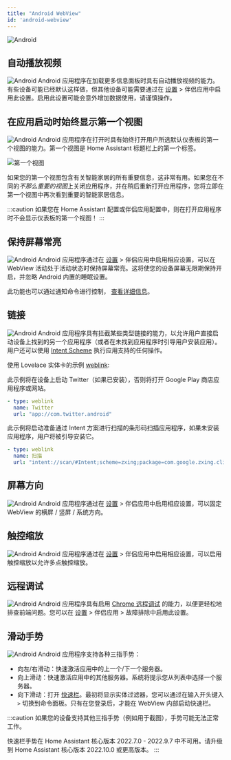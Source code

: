 ```yaml
---
title: "Android WebView"
id: 'android-webview'
---
```



![Android](/assets/android.svg)

## 自动播放视频
![Android](/assets/android.svg) Android 应用程序在加载更多信息面板时具有自动播放视频的能力。有些设备可能已经默认这样做，但其他设备可能需要通过在 [设置](https://my.home-assistant.io/redirect/config/) > 伴侣应用中启用此设置。启用此设置可能会意外增加数据使用，请谨慎操作。

## 在应用启动时始终显示第一个视图
![Android](/assets/android.svg) Android 应用程序在打开时具有始终打开用户所选默认仪表板的第一个视图的能力。第一个视图是 Home Assistant 标题栏上的第一个标签。

![第一个视图](/assets/ha_first_view.png)

如果您的第一个视图包含有关智能家居的所有重要信息，这非常有用。如果您在不同的*不那么重要的视图*上关闭应用程序，并在稍后重新打开应用程序，您将立即在第一个视图中再次看到重要的智能家居信息。

:::caution
如果您在 Home Assistant 配置或伴侣应用配置中，则在打开应用程序时不会显示仪表板的第一个视图！
:::

## 保持屏幕常亮
![Android](/assets/android.svg) Android 应用程序通过在 [设置](https://my.home-assistant.io/redirect/config/) > 伴侣应用中启用相应设置，可以在 WebView 活动处于活动状态时保持屏幕常亮。这将使您的设备屏幕无限期保持开启，并忽略 Android 内置的睡眠设置。

此功能也可以通过通知命令进行控制， [查看详细信息](https://companion.home-assistant.io/docs/notifications/notification-commands#screen-on)。

## 链接

![Android](/assets/android.svg) Android 应用程序具有拦截某些类型链接的能力，以允许用户直接启动设备上找到的另一个应用程序（或者在未找到应用程序时引导用户安装应用）。用户还可以使用 [Intent Scheme](https://developer.chrome.com/docs/multidevice/android/intents/#syntax) 执行应用支持的任何操作。

使用 Lovelace 实体卡的示例 [weblink](https://www.home-assistant.io/dashboards/entities/#weblink):

此示例将在设备上启动 Twitter（如果已安装），否则将打开 Google Play 商店应用程序或网站。
```yaml
- type: weblink
  name: Twitter
  url: "app://com.twitter.android"
```

此示例将启动准备通过 Intent 方案进行扫描的条形码扫描应用程序，如果未安装应用程序，用户将被引导安装它。
```yaml
- type: weblink
  name: 扫描
  url: "intent://scan/#Intent;scheme=zxing;package=com.google.zxing.client.android;end"
```

## 屏幕方向
![Android](/assets/android.svg) Android 应用程序通过在 [设置](https://my.home-assistant.io/redirect/config/) > 伴侣应用中启用相应设置，可以固定 WebView 的横屏 / 竖屏 / 系统方向。

## 触控缩放
![Android](/assets/android.svg) Android 应用程序通过在 [设置](https://my.home-assistant.io/redirect/config/) > 伴侣应用中启用相应设置，可以启用触控缩放以允许多点触控缩放。

## 远程调试
![Android](/assets/android.svg) Android 应用程序具有启用 [Chrome 远程调试](https://developer.chrome.com/docs/devtools/remote-debugging/) 的能力，以便更轻松地排查前端问题。您可以在 [设置](https://my.home-assistant.io/redirect/config/) > 伴侣应用 > 故障排除中启用此设置。

## 滑动手势

![Android](/assets/android.svg) Android 应用程序支持各种三指手势：

 - 向左/右滑动：快速激活应用中的上一个/下一个服务器。
 - 向上滑动：快速激活应用中的其他服务器。系统将提示您从列表中选择一个服务器。
 - 向下滑动：打开 [快速栏](https://www.home-assistant.io/docs/tools/quick-bar/)。最初将显示实体过滤器，您可以通过在输入开头键入 `>` 切换到命令面板。只有在您登录后，才能在 WebView 内部启动快速栏。

:::caution
如果您的设备支持其他三指手势（例如用于截图），手势可能无法正常工作。

快速栏手势在 Home Assistant 核心版本 2022.7.0 - 2022.9.7 中不可用。请升级到 Home Assistant 核心版本 2022.10.0 或更高版本。
:::